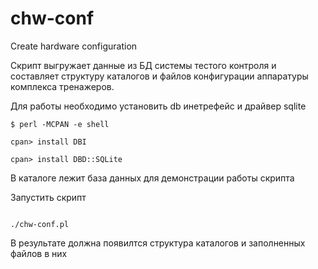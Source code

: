 # chw-conf
Create hardware configuration

Скрипт выгружает данные из БД системы тестого контроля и составляет структуру каталогов и файлов конфигурации аппаратуры комплекса тренажеров.

Для работы необходимо установить db инетрефейс и драйвер sqlite

<code>$ perl -MCPAN -e shell</code>

<code>cpan> install DBI</code>

<code>cpan> install DBD::SQLite</code>

В каталоге лежит база данных для демонстрации работы скрипта

Запустить скрипт

<code>
./chw-conf.pl
</code>

В результате должна появилтся структура каталогов и заполненных файлов в них

